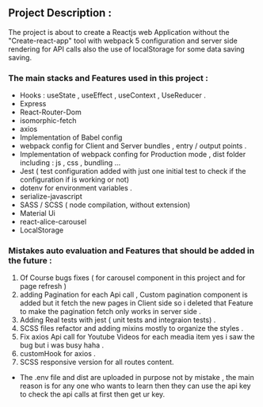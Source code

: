 ## Project Description :

The project is about to create a Reactjs web Application without the "Create-react-app" tool with webpack 5 configuration and server side rendering for API calls also the use of localStorage for some data saving saving.

### The main stacks and Features used in this project :

- Hooks : useState , useEffect , useContext , UseReducer .
- Express
- React-Router-Dom
- isomorphic-fetch
- axios
- Implementation of Babel config
- webpack config for Client and Server bundles , entry / output points .
- Implementation of webpack confing for Production mode , dist folder including : js , css , bundling ...
- Jest ( test configuration added with just one initial test to check if the configuration if is working or not)
- dotenv for environment variables .
- serialize-javascript
- SASS / SCSS ( node compilation, without extension)
- Material Ui
- react-alice-carousel
- LocalStorage

### Mistakes auto evaluation and Features that should be added in the future :

1. Of Course bugs fixes ( for carousel component in this project and for page refresh )
2. adding Pagination for each Api call , Custom pagination component is added but it fetch the new pages in Client side so i deleted that Feature to make the pagination fetch only works in server side .
3. Adding Real tests with jest ( unit tests and integraion tests) .
4. SCSS files refactor and adding mixins mostly to organize the styles .
5. Fix axios Api call for Youtube Videos for each meadia item yes i saw the bug but i was busy haha .
6. customHook for axios .
7. SCSS responsive version for all routes content.

- The .env file and dist are uploaded in purpose not by mistake , the main reason is for any one who wants to learn then they can use the api key to check the api calls at first then get ur key.
